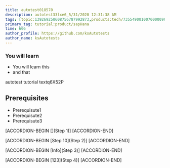 ```yaml
---
title: autotest018570
description: autotest33lxe6_5/31/2020 12:31:38 AM
tags: [topic:139269250608756787992873,products:tech/73554900100700000996,tutorial:experience/advanced]
primary_tag: tutorial:product/sapHana
time: 606
author_profile: https://github.com/ksAutotests
author_name: ksAutotests
---
```

### You will learn
- You will learn this
- and that

autotest tutorial textq6X52P

## Prerequisites
- Prerequisute1
- Prerequisute2
- Prerequisute3

[ACCORDION-BEGIN [](Step 1)]
[ACCORDION-END]

[ACCORDION-BEGIN [Step 10](Step 2)]
[ACCORDION-END]

[ACCORDION-BEGIN [Info](Step 3)]
[ACCORDION-END]

[ACCORDION-BEGIN [123](Step 4)]
[ACCORDION-END]

